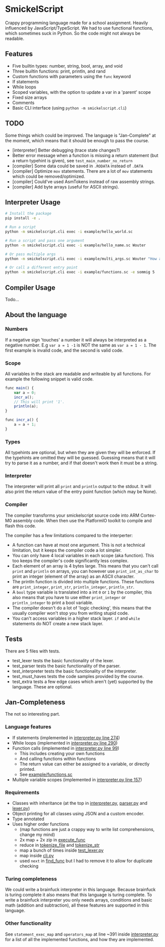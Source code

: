 # SmickelScript

Crappy programming language made for a school assignment. Heavily influenced by JavaScript/TypeScript.
We had to use functional functions, which sometimes suck in Python. So the code might not always be readable.

## Features

- Five builtin types: number, string, bool, array, and void
- Three builtin functions: print, println, and rand
- Custom functions with parameters using the `func` keyword
- If statements
- While loops
- Scoped variables, with the option to update a var in a 'parent' scope
- Fixed size arrays
- Comments
- Basic CLI interface (using `python -m smickelscript.cli`)

## TODO

Some things which could be improved. The language is "Jan-Complete" at the moment, which means that it should be enough to pass the course.

- [interpreter] Better debugging (trace state changes?)
- Better error message when a function is missing a return statement (but a return typehint is given), see `test_main_number_no_return`
- [compiler] Some data could be saved in `.RODATA` instead of `.DATA`
- [compiler] Optimize `mov` statements. There are a lot of `mov` statements which could be removed/optimized.
- [compiler] Could've used AsmTokens instead of raw assembly strings.
- [compiler] Add byte arrays (useful for ASCII strings).

## Interpreter Usage

```sh
# Install the package
pip install -e .

# Run a script
python -m smickelscript.cli exec -i example/hello_world.sc

# Run a script and pass one argument
python -m smickelscript.cli exec -i example/hello_name.sc Wouter

# Or pass multiple args
python -m smickelscript.cli exec -i example/multi_args.sc Wouter "How are you?"

# Or call a different entry point
python -m smickelscript.cli exec -i example/functions.sc -e sommig 5
```

## Compiler Usage

Todo...

## About the language

### Numbers

If a negative sign 'touches' a number it will always be interpreted as a negative number.
E.g `var a = 1 -1` is NOT the same as `var a = 1 - 1`.
The first example is invalid code, and the second is valid code.

### Scope

All variables in the stack are readable and writeable by all functions.
For example the following snippet is valid code.

```ts
func main() {
    var a = 0;
    incr_a();
    // This will print '1'.
    println(a);
}

func incr_a() {
    a = a + 1;
}
```

### Types

All typehints are optional, but when they are given they will be enforced. If the typehints are omitted they will be guessed.
Guessing means that it will try to parse it as a number, and if that doesn't work then it must be a string.

### Interpreter

The interpreter will print all `print` and `println` output to the stdout. It will also print the return value of the entry point function (which may be None).

### Compiler

The compiler transforms your smickelscript source code into ARM Cortex-M0 assembly code.
When then use the PlatformIO toolkit to compile and flash this code.

The compiler has a few limitations compared to the interperter:

- A function can have at most one argument. This is not a technical limitation, but it keeps the compiler code a lot simpler.
- You can only have 4 local variables in each scope (aka function). This too keeps the compiler's code significantly less complex.
- Each element of an array is 4 bytes large. This means that you can't call `print` and `println` on arrays, you can however use `print_int_as_char` to print an integer (element of the array) as an ASCII character.
- The println function is divided into multiple functions. These functions are `print_integer`, `print_str`, `println_integer`, `println_str`.
- A `bool` type variable is translated into a int `0` or `1` by the compiler, this also means that you have to use either `print_integer` or `println_integer` to print a bool variable.
- The compiler doesn't do a lot of 'logic checking', this means that the usually compiler won't stop you from writing stupid code.
- You can't access variables in a higher stack layer. `if` and `while` statements do NOT create a new stack layer.

## Tests

There are 5 files with tests.

- test_lexer tests the basic functionality of the lexer.
- test_parser tests the basic functionality of the parser.
- test_interpreter tests the basic functionality of the interpreter.
- test_must_haves tests the code samples provided by the course.
- test_extra tests a few edge cases which aren't (yet) supported by the language. These are optional.

## Jan-Completeness

The not so interesting part.

### Language features

- If statements (implemented in [interpreter.py line 274](./smickelscript/interpreter.py))
- While loops (implemented in [interpreter.py line 290](./smickelscript/interpreter.py))
- Function calls (implemented in [interpreter.py line 99](./smickelscript/interpreter.py))
  - This includes creating your own functions
  - And calling functions within functions
  - The return value can either be assigned to a variable, or directly printed.
  - See [example/functions.sc](./example/functions.sc)
- Multiple variable scopes (implemented in [interpreter.py line 157](./smickelscript/interpreter.py))

### Requirements

- Classes with inheritance (at the top in [interpreter.py](./smickelscript/interpreter.py), [parser.py](./smickelscript/parser.py) and [lexer.py](./smickelscript/lexer.py))
- Object printing for all classes using JSON and a custom encoder.
- Type annotated
- Uses higher order functions
  - (map functions are just a crappy way to write list comprehensions, change my mind)
  - 2x map + 2x zip in [execute_func](./smickelscript/interpreter.py)
  - reduce in [tokenize_file](./smickelscript/lexer.py) and [tokenize_str](./smickelscript/lexer.py)
  - map a bunch of times inside [test_lexer.py](./tests/test_lexer.py)
  - map inside [cli.py](./smickelscript/cli.py)
  - used `next` in [find_func](./smickelscript/interpreter.py) but I had to remove it to allow for duplicate checking

### Turing completeness

We could write a brainfuck interpreter in this language. Because brainfuck is turing complete it also means that this language is turing complete.
To write a brainfuck interpreter you only needs arrays, conditions and basic math (addition and subtraction), all these features are supported in this language.

### Other functionality

See `statement_exec_map` and `operators_map` at line ~391 inside [interpreter.py](./smickelscript/interpreter.py) for a list of all the implemented functions, and how they are implemented.
